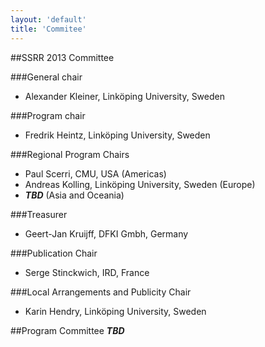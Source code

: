 ```yaml
---
layout: 'default'
title: 'Commitee'
---
```


##SSRR 2013 Committee

###General chair
 * Alexander Kleiner, Linköping University, Sweden

###Program chair
 * Fredrik Heintz, Linköping University, Sweden

###Regional Program Chairs
 * Paul Scerri, CMU, USA (Americas)
 * Andreas Kolling, Linköping University, Sweden (Europe)
 * ***TBD*** (Asia and Oceania)

###Treasurer
 * Geert-Jan Kruijff, DFKI Gmbh, Germany

###Publication Chair
 * Serge Stinckwich, IRD, France 

###Local Arrangements and Publicity Chair
 * Karin Hendry, Linköping University, Sweden

##Program Committee
***TBD***
